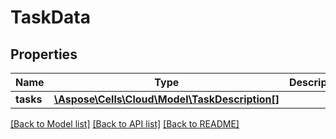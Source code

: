 # TaskData

## Properties
Name | Type | Description | Notes
------------ | ------------- | ------------- | -------------
**tasks** | [**\Aspose\Cells\Cloud\Model\TaskDescription[]**](TaskDescription.md) |  | [optional] 

[[Back to Model list]](../README.md#documentation-for-models) [[Back to API list]](../README.md#documentation-for-api-endpoints) [[Back to README]](../README.md)



